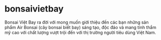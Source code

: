 # bonsaivietbay
Bonsai Việt Bay ra đời với mong muốn giới thiệu đến các bạn những sản phẩm Air Bonsai (cây bonsai biết bay) sáng tạo, độc đáo và mang tính thẩm mỹ cao với chất lượng vượt trội đến với thị trường người tiêu dùng Việt Nam.
